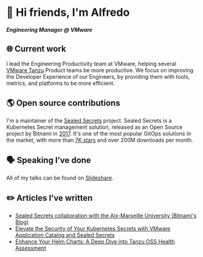 # 👋 Hi friends, I'm Alfredo
      
##### Engineering Manager @ VMware
      
## 🌐 Current work 
      
I lead the Engineering Productivity team at VMware, helping several [VMware Tanzu](https://tanzu.vmware.com/tanzu) Product teams be more productive. We focus on improving the Developer Experience of our Engineers, by providing them with tools, metrics, and platforms to be more efficient.

## 🌎 Open source contributions
      
I'm a maintainer of the [Sealed Secrets](https://github.com/bitnami-labs/sealed-secrets) project. Sealed Secrets is a Kubernetes Secret management solution, released as an Open Source project by Bitnami in [2017](https://docs.bitnami.com/tutorials/sealed-secrets). It's one of the most popular GitOps solutions in the market, with more than [7K stars](https://github.com/bitnami-labs/sealed-secrets/stargazers) and over 200M downloads per month.
      
## 🗣️ Speaking I’ve done
      
All of my talks can be found on [Slideshare](https://www.slideshare.net/AlfredoGarcaLavilla/).

## ✏️ Articles I’ve written
           
- [Sealed Secrets collaboration with the Aix-Marseille University (Bitnami's Blog)](https://blog.bitnami.com/2022/09/bitnami-sealed-secrets-collaborates-aix-marseille-university.html)
- [Elevate the Security of Your Kubernetes Secrets with VMware Application Catalog and Sealed Secrets](https://tanzu.vmware.com/content/blog/elevate-security-with-vmware-application-catalog-and-sealed-secrets)
- [Enhance Your Helm Charts: A Deep Dive into Tanzu OSS Health Assessment](https://www.linkedin.com/pulse/enhance-your-helm-charts-deep-dive-tanzu-oss-health-garc%2525C3%2525ADa-lavilla-yiq2f/?trackingId=DFqHfMQmRmK%2B3cRb5irDPw%3D%3D)
